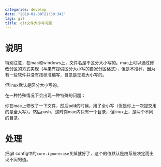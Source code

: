 ```yaml
---
categories: develop
date: "2018-01-30T21:50:34Z"
tags: git
title: git文件大小写问题
---
```

<!--more-->

# 说明

特别注意，在mac和windows上，文件名是不区分大小写的。mac上可以通过修改分区的方式实现（苹果有提供区分大小写的自家分区格式），但是不推荐，因为有一些软件并没有按标准编写，目录是无视大小写的。

但linux默认是区分大小写的。

在一种特殊情况下会出现一种特殊的问题：

你在mac上修改了一下文件，然后add的时候，用了全小写（但是你上一次提交用的是全大写）。然后push，这时你mac内只有一个目录，但linux上，是两个不同的目录。

# 处理

把git config中的`core.ignorecase`关掉就好了，这个的值默认是由系统决定而出现不同的值。


